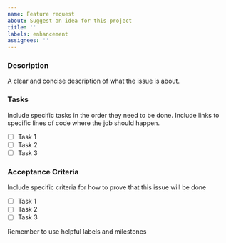 ```yaml
---
name: Feature request
about: Suggest an idea for this project
title: ''
labels: enhancement
assignees: ''
---
```


### Description

A clear and concise description of what the issue is about.

### Tasks

Include specific tasks in the order they need to be done. Include links to specific lines of code where the job should happen.

- [ ] Task 1
- [ ] Task 2
- [ ] Task 3

### Acceptance Criteria

Include specific criteria for how to prove that this issue will be done

- [ ] Task 1
- [ ] Task 2
- [ ] Task 3

Remember to use helpful labels and milestones
